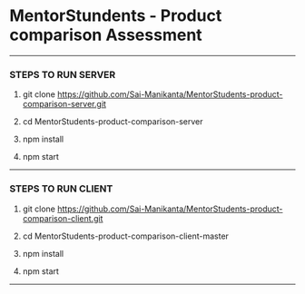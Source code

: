 # MentorStundents - Product comparison Assessment

---

### STEPS TO RUN SERVER

1. git clone https://github.com/Sai-Manikanta/MentorStudents-product-comparison-server.git

2. cd MentorStudents-product-comparison-server

3. npm install

4. npm start

---

### STEPS TO RUN CLIENT

1. git clone https://github.com/Sai-Manikanta/MentorStudents-product-comparison-client.git

2. cd MentorStudents-product-comparison-client-master

3. npm install

4. npm start

----

